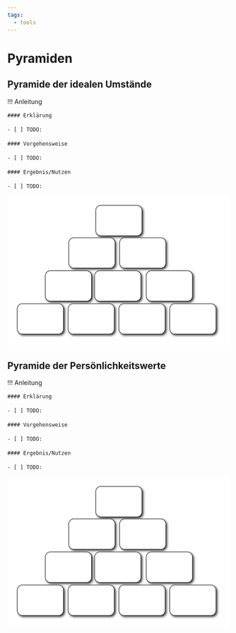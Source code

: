 ```yaml
---
tags:
  - tools
---
```


# Pyramiden


## Pyramide der idealen Umstände

!!! Anleitung

    #### Erklärung

    - [ ] TODO:

    #### Vorgehensweise

    - [ ] TODO:

    #### Ergebnis/Nutzen

    - [ ] TODO:

![](../assets/pyramide.png)

## Pyramide der Persönlichkeitswerte

!!! Anleitung

    #### Erklärung

    - [ ] TODO:

    #### Vorgehensweise

    - [ ] TODO:

    #### Ergebnis/Nutzen

    - [ ] TODO:

![](../assets/pyramide.png)
